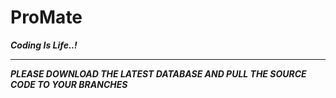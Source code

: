 # <p style="color:red"> <h1 >ProMate</h1></p>  
<b><i>Coding Is Life..!<i><b>
</br>
<hr>
<p>
PLEASE DOWNLOAD THE LATEST DATABASE AND PULL THE SOURCE CODE TO YOUR BRANCHES
  </p>
